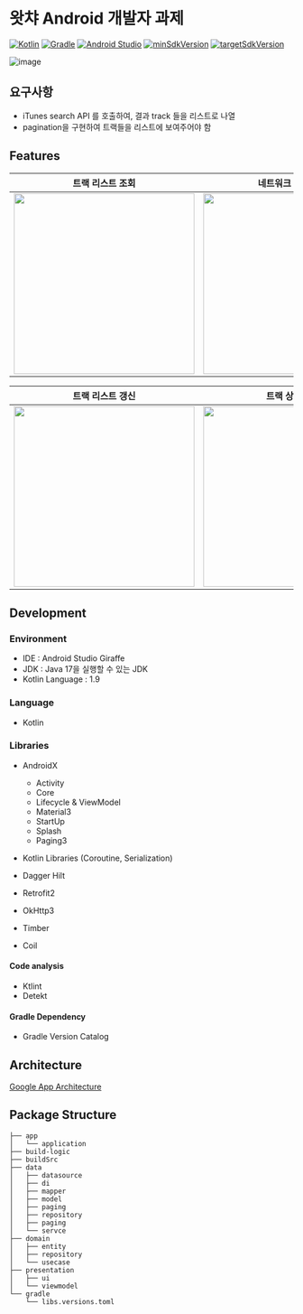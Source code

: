 # 왓챠 Android 개발자 과제

[![Kotlin](https://img.shields.io/badge/Kotlin-1.9.0-blue.svg)](https://kotlinlang.org)
[![Gradle](https://img.shields.io/badge/gradle-8.0-green.svg)](https://gradle.org/)
[![Android Studio](https://img.shields.io/badge/Android%20Studio-2022.3.1%20%28Giraff%29-green)](https://developer.android.com/studio)
[![minSdkVersion](https://img.shields.io/badge/minSdkVersion-23-red)](https://developer.android.com/distribute/best-practices/develop/target-sdk)
[![targetSdkVersion](https://img.shields.io/badge/targetSdkVersion-34-orange)](https://developer.android.com/distribute/best-practices/develop/target-sdk)
<br/>

![image](https://github.com/easyhooon/watcha-assignment/assets/51016231/970379ba-cf65-4786-9e6b-fa9dab20e24c)

## 요구사항
- iTunes search API 를 호출하여, 결과 track 들을 리스트로 나열
- pagination을 구현하여 트랙들을 리스트에 보여주어야 함

## Features

|트랙 리스트 조회|네트워크 에러 처리|
|:-----:|:-----:|
|<img width="320" src="https://github.com/easyhooon/watcha-assignment/assets/51016231/674c342c-aa4f-437b-a9c5-28fbd7b1c809.gif">|<img width="320" src="https://github.com/easyhooon/watcha-assignment/assets/51016231/201cbdd4-dd96-443b-b18a-731fcf9ae378.gif">|

|트랙 리스트 갱신|트랙 상세 화면|
|:-----:|:-----:|
|<img width="320" src="https://github.com/easyhooon/watcha-assignment/assets/51016231/1869ee54-6b3d-4854-bfbb-205e992cfee7.gif">|<img width="320" src="https://github.com/easyhooon/watcha-assignment/assets/51016231/ec4f7880-6821-46d8-bed5-7340267b53e4.gif">|

## Development

### Environment

- IDE : Android Studio Giraffe
- JDK : Java 17을 실행할 수 있는 JDK
- Kotlin Language : 1.9

### Language

- Kotlin

### Libraries

- AndroidX
  - Activity
  - Core
  - Lifecycle & ViewModel
  - Material3
  - StartUp
  - Splash
  - Paging3

- Kotlin Libraries (Coroutine, Serialization)

- Dagger Hilt
- Retrofit2
- OkHttp3
- Timber
- Coil

#### Code analysis

- Ktlint
- Detekt

#### Gradle Dependency

- Gradle Version Catalog

## Architecture
[Google App Architecture](https://developer.android.com/topic/architecture)

## Package Structure
```
├── app
│   └── application
├── build-logic
├── buildSrc
├── data
│   ├── datasource
│   ├── di
│   ├── mapper
│   ├── model
│   ├── paging
│   ├── repository
│   ├── paging
│   └── servce
├── domain
│   ├── entity
│   ├── repository
│   └── usecase
├── presentation
│   ├── ui
│   └── viewmodel
└── gradle
    └── libs.versions.toml
```


